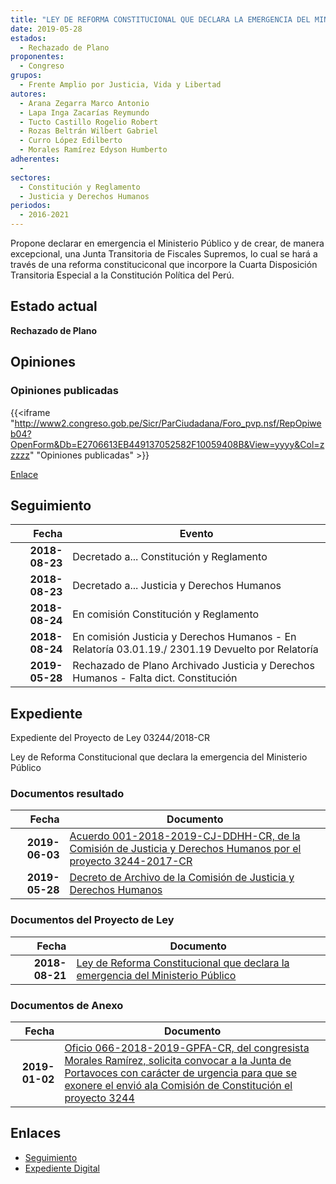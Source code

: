 ```yaml
---
title: "LEY DE REFORMA CONSTITUCIONAL QUE DECLARA LA EMERGENCIA DEL MINISTERIO PÚBLICO"
date: 2019-05-28
estados: 
  - Rechazado de Plano
proponentes: 
  - Congreso
grupos: 
  - Frente Amplio por Justicia, Vida y Libertad
autores: 
  - Arana Zegarra Marco Antonio
  - Lapa Inga Zacarías Reymundo
  - Tucto Castillo Rogelio Robert
  - Rozas Beltrán Wilbert Gabriel
  - Curro López Edilberto
  - Morales Ramírez Edyson Humberto
adherentes: 
  - 
sectores: 
  - Constitución y Reglamento
  - Justicia y Derechos Humanos
periodos: 
  - 2016-2021
---
```


Propone declarar en emergencia el Ministerio Público y de crear, de manera excepcional, una Junta Transitoria de Fiscales Supremos, lo cual se hará a través de una reforma constituciconal que incorpore la Cuarta Disposición Transitoria Especial a la Constitución Política del Perú.


## Estado actual

**Rechazado de Plano**

## Opiniones

### Opiniones publicadas

{{<iframe "http://www2.congreso.gob.pe/Sicr/ParCiudadana/Foro_pvp.nsf/RepOpiweb04?OpenForm&Db=E2706613EB449137052582F10059408B&View=yyyy&Col=zzzzz" "Opiniones publicadas" >}}

[Enlace](http://www2.congreso.gob.pe/Sicr/ParCiudadana/Foro_pvp.nsf/RepOpiweb04?OpenForm&Db=E2706613EB449137052582F10059408B&View=yyyy&Col=zzzzz)

## Seguimiento

| Fecha | Evento |
|------:|--------|
| **2018-08-23** | Decretado a... Constitución y Reglamento|
| **2018-08-23** | Decretado a... Justicia y Derechos Humanos|
| **2018-08-24** | En comisión Constitución y Reglamento|
| **2018-08-24** | En comisión Justicia y Derechos Humanos - En Relatoría 03.01.19./ 2301.19 Devuelto por Relatoría|
| **2019-05-28** | Rechazado de Plano Archivado Justicia y Derechos Humanos - Falta dict. Constitución|


## Expediente

Expediente del Proyecto de Ley 03244/2018-CR

Ley de Reforma Constitucional que declara la emergencia del Ministerio Público


### Documentos resultado

| Fecha | Documento |
|------:|--------|
| **2019-06-03** | [Acuerdo 001-2018-2019-CJ-DDHH-CR, de la Comisión de Justicia y Derechos Humanos por el proyecto 3244-2017-CR](http://www.leyes.congreso.gob.pe/Documentos/2016_2021/Decretos/Archivamiento/DA0040620190603.pdf) |
| **2019-05-28** | [Decreto de Archivo de la Comisión de Justicia y Derechos Humanos](http://www.leyes.congreso.gob.pe/Documentos/2016_2021/Decretos/Archivamiento/DA0040620190528.pdf) |

### Documentos del Proyecto de Ley

| Fecha | Documento |
|------:|--------|
| **2018-08-21** | [Ley de Reforma Constitucional que declara la emergencia del Ministerio Público](http://www.leyes.congreso.gob.pe/Documentos/2016_2021/Proyectos_de_Ley_y_de_Resoluciones_Legislativas/PL0324420180821..pdf) |

### Documentos de Anexo

| Fecha | Documento |
|------:|--------|
| **2019-01-02** | [Oficio 066-2018-2019-GPFA-CR, del congresista Morales Ramírez, solicita convocar a la Junta de Portavoces con carácter de urgencia para que se exonere el envió ala Comisión de Constitución el proyecto 3244](http://www.leyes.congreso.gob.pe/Documentos/2016_2021/Oficios/Grupos_Parlamentarios/OFICIO-066-2018-2019-GPFA-CR.pdf) |

## Enlaces 

- [Seguimiento](http://www2.congreso.gob.pe/Sicr/TraDocEstProc/CLProLey2016.nsf/f7fff46988ca05b1052578e100829cc7/741bd440416b335f052582f0007e74a3?OpenDocument)
- [Expediente Digital](http://www2.congreso.gob.pe/Sicr/TraDocEstProc/CLProLey2016.nsf/f7fff46988ca05b1052578e100829cc7/741bd440416b335f052582f0007e74a3?OpenDocument&Click=05257FB7005EB655.eb71d0cf91d8294e05256cdf006b5706/$Body/0.1C6C)
